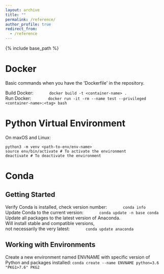 ```yaml
---
layout: archive
title: ""
permalink: /reference/
author_profile: true
redirect_from:
  - /reference
---
```


{% include base_path %}

Docker
======
Basic commands when you have the 'Dockerfile' in the repository.

Build Docker: $\;\;\;\;\;\;\;\;\;\;\;\;$ `docker build -t <container-name> .`<br />
Run Docker: $\;\;\;\;\;\;\;\;\;\;\;\;\;$ `docker run -it -rm --name test --privileged <container-name>:<tag> bash`

Python Virtual Environment
======
On maxOS and Linux:

`python3 -m venv <path-to-env/env-name>`<br />
`source env/bin/activate # To activate the environment`<br />
`deactivate # To deactivate the environment`

Conda
======
## Getting Started

Verify Conda is installed, check version number: $\;\;\;\;\;\;\;\;\;\;\;\;$ `conda info`<br />
Update Conda to the current version: $\;\;\;\;\;\;\;\;\;\;\;\;$ `conda update -n base conda`<br />
Update all packages to the latest version of Anaconda.<br /> Will install stable and compatible versions,<br /> not necessarily the very latest: $\;\;\;\;\;\;\;\;\;\;\;\;$ `conda update anaconda`<br />

## Working with Environments

Create a new environment named ENVNAME with specific version of Python and packages installed: `conda create --name ENVNAME python=3.6
"PKG1>7.6" PKG2`<br />
